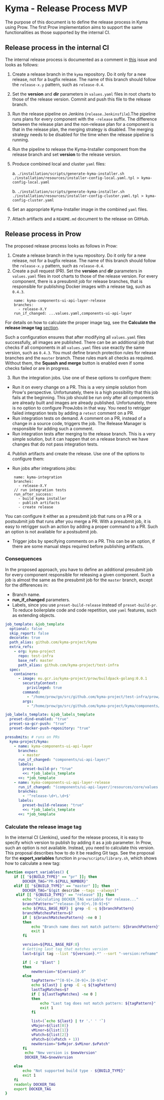 # Kyma - Release Process MVP

The purpose of this document is to define the release process in Kyma using Prow.
The first Prow implementation aims to support the same functionalities as those supported by the internal CI.

## Release process in the internal CI

The internal release process is documented as a comment in [this](https://github.com/kyma-project/community/issues/105) issue and looks as follows:

1. Create a release branch in the `kyma` repository. Do it only for a new release, not for a bugfix release.
   The name of this branch should follow the `release-x.y` pattern, such as `release-0.4`.
2. Set the **version** and **dir** parameters in `values.yaml` files in root charts to those of the release version.
   Commit and push this file to the release branch.
3. Run the release pipeline on Jenkins (`release.Jenkinsfile`).The pipeline runs plans for every component with the `-release` suffix.
   The difference between the release plan and the non-release plan for a component is that in the release plan, the merging strategy is disabled. The merging strategy needs to be disabled for the time when the release pipeline is running.
4. Run the pipeline to release the Kyma-Installer component from the release branch and set **version** to the release version.
5. Produce combined local and cluster `yaml` files:

   a. `./installation/scripts/generate-kyma-installer.sh ./installation/resources/installer-config-local.yaml.tpl > kyma-config-local.yaml`

   b. `./installation/scripts/generate-kyma-installer.sh ./installation/resources/installer-config-cluster.yaml.tpl > kyma-config-cluster.yaml`

6. Set an appropriate Kyma-Installer image in the combined `yaml` files.
7. Attach artifacts and a `README.md` document to the release on GitHub.

## Release process in Prow

The proposed release process looks as follows in Prow:

1.  Create a release branch in the `kyma` repository. Do it only for a new release, not for a bugfix release.
    The name of this branch should follow the `release-x.y` pattern, such as `release-0.4`.
2.  Create a pull request (PR). Set the **version** and **dir** parameters in `values.yaml` files in root charts to those of the release version.
    For every component, there is a presubmit job for release branches, that is responsible for publishing Docker images with a release tag, such as `0.4.3`.

```
    name: kyma-components-ui-api-layer-release
    branches:
      - release-X.Y
    run_if_changed: ...values.yaml,components-ui-api-layer
```

For details on how to calculate the proper image tag, see the **Calculate the release image tag** [section](#calculate-the-release-image-tag).

Such a configuration ensures that after modifying all `values.yaml` files successfully, all images are published.
There can be an additional job that checks if all components in all `values.yaml` files use exactly the same version, such as `0.4.3`.
You must define branch protection rules for release branches and the `master` branch. These rules mark all checks as required.
Without them, the **Squash and merge** button is enabled even if some checks failed or are in progress.

3. Run the integration jobs. Use one of these options to configure them:

- Run it on every change on a PR. This is a very simple solution from Prow's perspective. Unfortunately, there is a high possibility that this job fails at the beginning.
  This job should be run only after all
  components are already built and images are already published. Unfortunately, there is no option to configure ProwJobs in that way.
  You need to retrigger failed integration tests by adding a `retest` comment on a PR.
- Run integration tests on demand. A comment on a PR, instead of a change in a source code, triggers the job.
  The Release Manager is responsible for adding such a comment.
- Run integration tests after merging to the release branch. This is a very simple solution, but it can happen that on a release branch we have changes
  that do not pass integration tests.

4. Publish artifacts and create the release. Use one of the options to configure them:

- Run jobs after integrations jobs:

```
    name: kyma-integration
    branches:
      - release-X.Y
    // run integration tests
    run_after_success:
      - build kyma installer
      - publish artifacts
      - create release
```

You can configure it either as a presubmit job that runs on a PR or a postsubmit job that runs after you merge a PR.
With a presubmit job, it is easy to retrigger such an action by adding a proper command to a PR. Such an option is not available for
a postsubmit job.

- Trigger jobs by specifying comments on a PR. This can be an option, if there are some manual steps required before publishing artifacts.

### Consequences

In the proposed approach, you have to define an additional presubmit job for every component responsible for releasing a given component.
Such a job is almost the same as the presubmit job for the `master` branch, except for the differences in:

- Branch name.
- **run_if_changed** parameters.
- Labels, since you use `preset-build-release` instead of `preset-build-pr`.
  To reduce boilerplate code and code repetition, use `yaml` features, such as extending objects.

```yaml
job_template: &job_template
  optional: false
  skip_report: false
  decorate: true
  path_alias: github.com/kyma-project/kyma
  extra_refs:
    - org: kyma-project
      repo: test-infra
      base_ref: master
      path_alias: github.com/kyma-project/test-infra
  spec:
    containers:
      - image: eu.gcr.io/kyma-project/prow/buildpack-golang:0.0.1
        securityContext:
          privileged: true
        command:
          - "/home/prow/go/src/github.com/kyma-project/test-infra/prow/scripts/build.sh"
        args:
          - "/home/prow/go/src/github.com/kyma-project/kyma/components/ui-api-layer"

job_labels_template: &job_labels_template
  preset-dind-enabled: "true"
  preset-sa-gcr-push: "true"
  preset-docker-push-repository: "true"

presubmits: # runs on PRs
  kyma-project/kyma:
    - name: kyma-components-ui-api-layer
      branches:
        - master
      run_if_changed: "components/ui-api-layer/"
      labels:
        preset-build-pr: "true"
        <<: *job_labels_template
      <<: *job_template
    - name: kyma-components-ui-api-layer-release
      run_if_changed: "(components/ui-api-layer/|resources/core/values.yaml)"
      branches:
        - '^release-\d+\.\d+$'
      labels:
        preset-build-release: "true"
        <<: *job_labels_template
      <<: *job_template
```

### Calculate the release image tag

In the internal CI (Jenkins), used for the release process, it is easy to specify which version to publish by adding it as a job parameter.
In Prow, such an option is not available. Instead, you need to calculate this version. This proposal describes how to do it be reading Git tags.
See the proposal for the **export_variables** function in `prow/scripts/library.sh`, which shows how to calculate a new tag:

```bash
function export_variables() {
    if [[ "${BUILD_TYPE}" == "pr" ]]; then
        DOCKER_TAG="PR-${PULL_NUMBER}"
    elif [[ "${BUILD_TYPE}" == "master" ]]; then
        DOCKER_TAG="$(git describe --tags --always)"
     elif [[ "${BUILD_TYPE}" == "release" ]]; then
        echo "Calculating DOCKER_TAG variable for release..."
        branchPattern="^release-[0-9]+\.[0-9]+$"
        echo ${PULL_BASE_REF} | grep -E -q ${branchPattern}
        branchMatchesPattern=$?
        if [ ${branchMatchesPattern} -ne 0 ]
        then
            echo "Branch name does not match pattern: ${branchPattern}"
            exit 1
        fi

        version=${PULL_BASE_REF:8}
        # Getting last tag that matches version
        last=$(git tag --list "${version}.*" --sort "-version:refname" | head -1)

        if [ -z "$last" ]
        then
            newVersion="${version}.0"
        else
            tagPattern="^[0-9]+.[0-9]+.[0-9]+$"
            echo ${last} | grep -E -q ${tagPattern}
            lastTagMatches=$?
            if [ ${lastTagMatches} -ne 0 ]
            then
                echo "Last tag does not match pattern: ${tagPattern}"
                exit 1
            fi

            list=(`echo ${last} | tr '.' ' '`)
            vMajor=${list[0]}
            vMinor=${list[1]}
            vPatch=${list[2]}
            vPatch=$((vPatch + 1))
            newVersion="$vMajor.$vMinor.$vPatch"
        fi
         echo "New version is $newVersion"
         DOCKER_TAG=$newVersion

    else
        echo "Not supported build type - ${BUILD_TYPE}"
        exit 1
    fi
    readonly DOCKER_TAG
    export DOCKER_TAG
}
```
